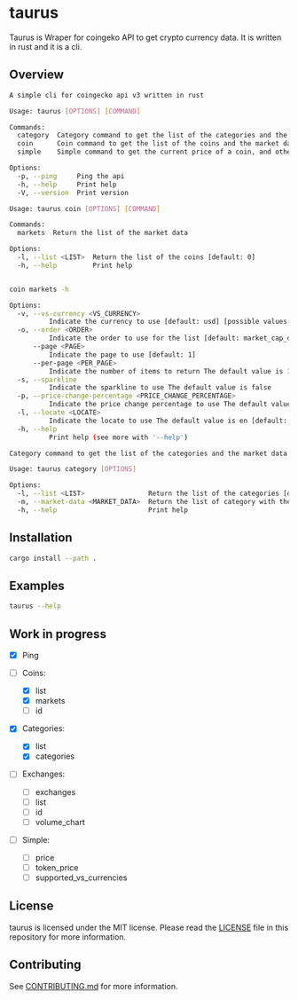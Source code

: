 # taurus

Taurus is Wraper for coingeko API to get crypto currency data. It is written in rust and it is a cli.

## Overview

```sh
A simple cli for coingecko api v3 written in rust

Usage: taurus [OPTIONS] [COMMAND]

Commands:
  category  Category command to get the list of the categories and the market data for each category
  coin      Coin command to get the list of the coins and the market data
  simple    Simple command to get the current price of a coin, and other data

Options:
  -p, --ping     Ping the api
  -h, --help     Print help
  -V, --version  Print version

Usage: taurus coin [OPTIONS] [COMMAND]

Commands:
  markets  Return the list of the market data

Options:
  -l, --list <LIST>  Return the list of the coins [default: 0]
  -h, --help         Print help


coin markets -h

Options:
  -v, --vs-currency <VS_CURRENCY>
          Indicate the currency to use [default: usd] [possible values: usd, eur, gbp, jpy]
  -o, --order <ORDER>
          Indicate the order to use for the list [default: market_cap_desc]
      --page <PAGE>
          Indicate the page to use [default: 1]
      --per-page <PER_PAGE>
          Indicate the number of items to return The default value is 100 [default: 100]
  -s, --sparkline
          Indicate the sparkline to use The default value is false
  -p, --price-change-percentage <PRICE_CHANGE_PERCENTAGE>
          Indicate the price change percentage to use The default value is 24h Possible values are: 1h, 24h, 7d, 14d, 30d, 200d, 1y [default: 24h]
  -l, --locate <LOCATE>
          Indicate the locate to use The default value is en [default: en]
  -h, --help
          Print help (see more with '--help')

Category command to get the list of the categories and the market data for each category

Usage: taurus category [OPTIONS]

Options:
  -l, --list <LIST>                Return the list of the categories [default: 0]
  -m, --market-data <MARKET_DATA>  Return the list of category with the market data ordered by market cap desc by default [default: market_cap_desc] [possible values: market_cap_desc, market_cap_asc, name_desc, name_asc, market_cap_change_24h_desc, market_cap_change_24h_asc]
  -h, --help                       Print help
```

## Installation

```bash
cargo install --path .
```

## Examples

```bash
taurus --help
```

## Work in progress

- [x] Ping

- [ ] Coins:

  - [x] list
  - [x] markets
  - [ ] id

- [x] Categories:

  - [x] list
  - [x] categories

- [ ] Exchanges:

  - [ ] exchanges
  - [ ] list
  - [ ] id
  - [ ] volume_chart

- [ ] Simple:
  - [ ] price
  - [ ] token_price
  - [ ] supported_vs_currencies

## License

taurus is licensed under the MIT license. Please read the [LICENSE](LICENSE) file in this repository for more information.

## Contributing

See [CONTRIBUTING.md](CONTRIBUTING.md) for more information.
